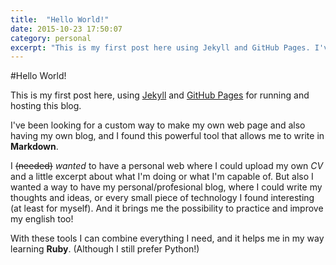 ```yaml
---
title:  "Hello World!"
date: 2015-10-23 17:50:07
category: personal
excerpt: "This is my first post here using Jekyll and GitHub Pages. I've been looking for a custom way to make my own web page and also having my own blog, and writing down using Markdown! And I found it here with Jekyll."
---
```

#Hello World!

This is my first post here, using [Jekyll](http://jekyllrb.com "Transform your plain text into static websites and blogs.") and [GitHub Pages](https://pages.github.com "Websites for you and your projects.") for running and hosting this blog.

I've been looking for a custom way to make my own web page and also having my own blog, and I found this powerful tool that allows me to write in **Markdown**.

I <strike>(needed)</strike> *wanted* to have a personal web where I could upload my own *CV* and a little excerpt about what I'm doing or what I'm capable of.
But also I wanted a way to have my personal/profesional blog, where I could write my thoughts and ideas, or every small piece of technology I found interesting (at least for myself). And it brings me the possibility to practice and improve my english too!

With these tools I can combine everything I need, and it helps me in my way learning **Ruby**. (Although I still prefer Python!)
